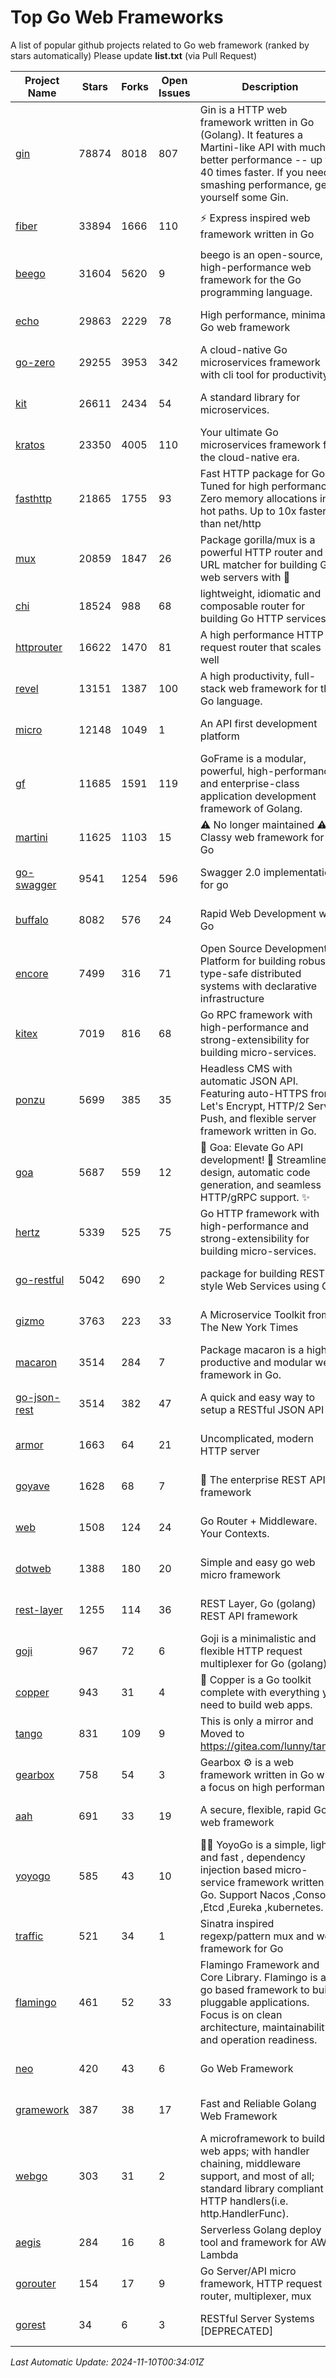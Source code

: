 # Top Go Web Frameworks
A list of popular github projects related to Go web framework (ranked by stars automatically)
Please update **list.txt** (via Pull Request)

| Project Name | Stars | Forks | Open Issues | Description | Last Commit |
| ------------ | ----- | ----- | ----------- | ----------- | ----------- |
| [gin](https://github.com/gin-gonic/gin) | 78874 | 8018 | 807 | Gin is a HTTP web framework written in Go (Golang). It features a Martini-like API with much better performance -- up to 40 times faster. If you need smashing performance, get yourself some Gin. | 2024-10-29 15:24:53 |
| [fiber](https://github.com/gofiber/fiber) | 33894 | 1666 | 110 | ⚡️ Express inspired web framework written in Go | 2024-11-06 13:57:43 |
| [beego](https://github.com/beego/beego) | 31604 | 5620 | 9 | beego is an open-source, high-performance web framework for the Go programming language. | 2024-10-31 12:44:58 |
| [echo](https://github.com/labstack/echo) | 29863 | 2229 | 78 | High performance, minimalist Go web framework | 2024-10-26 12:44:47 |
| [go-zero](https://github.com/zeromicro/go-zero) | 29255 | 3953 | 342 | A cloud-native Go microservices framework with cli tool for productivity. | 2024-11-05 14:09:30 |
| [kit](https://github.com/go-kit/kit) | 26611 | 2434 | 54 | A standard library for microservices. | 2024-03-13 13:42:15 |
| [kratos](https://github.com/go-kratos/kratos) | 23350 | 4005 | 110 | Your ultimate Go microservices framework for the cloud-native era. | 2024-11-05 07:24:21 |
| [fasthttp](https://github.com/valyala/fasthttp) | 21865 | 1755 | 93 | Fast HTTP package for Go. Tuned for high performance. Zero memory allocations in hot paths. Up to 10x faster than net/http | 2024-11-08 05:02:43 |
| [mux](https://github.com/gorilla/mux) | 20859 | 1847 | 26 | Package gorilla/mux is a powerful HTTP router and URL matcher for building Go web servers with 🦍 | 2024-06-19 23:50:04 |
| [chi](https://github.com/go-chi/chi) | 18524 | 988 | 68 | lightweight, idiomatic and composable router for building Go HTTP services | 2024-09-26 17:44:06 |
| [httprouter](https://github.com/julienschmidt/httprouter) | 16622 | 1470 | 81 | A high performance HTTP request router that scales well | 2024-01-30 10:56:56 |
| [revel](https://github.com/revel/revel) | 13151 | 1387 | 100 | A high productivity, full-stack web framework for the Go language. | 2022-04-12 20:53:30 |
| [micro](https://github.com/micro/micro) | 12148 | 1049 | 1 | An API first development platform  | 2024-09-17 08:17:45 |
| [gf](https://github.com/gogf/gf) | 11685 | 1591 | 119 | GoFrame is a modular, powerful, high-performance and enterprise-class application development framework of Golang.  | 2024-11-06 14:11:23 |
| [martini](https://github.com/go-martini/martini) | 11625 | 1103 | 15 | ⚠️ No longer maintained ⚠️  Classy web framework for Go | 2017-01-21 21:58:54 |
| [go-swagger](https://github.com/go-swagger/go-swagger) | 9541 | 1254 | 596 | Swagger 2.0 implementation for go | 2024-11-07 04:05:23 |
| [buffalo](https://github.com/gobuffalo/buffalo) | 8082 | 576 | 24 | Rapid Web Development w/ Go | 2023-01-26 15:34:17 |
| [encore](https://github.com/encoredev/encore) | 7499 | 316 | 71 | Open Source Development Platform for building robust type-safe distributed systems with declarative infrastructure | 2024-11-08 10:03:53 |
| [kitex](https://github.com/cloudwego/kitex) | 7019 | 816 | 68 | Go RPC framework with high-performance and strong-extensibility for building micro-services. | 2024-11-06 12:33:18 |
| [ponzu](https://github.com/ponzu-cms/ponzu) | 5699 | 385 | 35 | Headless CMS with automatic JSON API. Featuring auto-HTTPS from Let's Encrypt, HTTP/2 Server Push, and flexible server framework written in Go. | 2020-01-02 00:14:32 |
| [goa](https://github.com/goadesign/goa) | 5687 | 559 | 12 | 🌟 Goa: Elevate Go API development! 🚀 Streamlined design, automatic code generation, and seamless HTTP/gRPC support. ✨ | 2024-11-09 18:39:44 |
| [hertz](https://github.com/cloudwego/hertz) | 5339 | 525 | 75 | Go HTTP framework with high-performance and strong-extensibility for building micro-services. | 2024-10-24 06:28:31 |
| [go-restful](https://github.com/emicklei/go-restful) | 5042 | 690 | 2 | package for building REST-style Web Services using Go | 2024-10-29 08:07:55 |
| [gizmo](https://github.com/nytimes/gizmo) | 3763 | 223 | 33 | A Microservice Toolkit from The New York Times | 2021-04-30 15:27:05 |
| [macaron](https://github.com/go-macaron/macaron) | 3514 | 284 | 7 | Package macaron is a high productive and modular web framework in Go. | 2024-10-08 03:03:24 |
| [go-json-rest](https://github.com/ant0ine/go-json-rest) | 3514 | 382 | 47 | A quick and easy way to setup a RESTful JSON API | 2017-09-13 04:12:08 |
| [armor](https://github.com/labstack/armor) | 1663 | 64 | 21 | Uncomplicated, modern HTTP server | 2019-08-03 18:10:09 |
| [goyave](https://github.com/go-goyave/goyave) | 1628 | 68 | 7 | 🍐 The enterprise REST API framework | 2024-10-22 09:30:45 |
| [web](https://github.com/gocraft/web) | 1508 | 124 | 24 | Go Router + Middleware. Your Contexts. | 2019-02-07 15:06:52 |
| [dotweb](https://github.com/devfeel/dotweb) | 1388 | 180 | 20 | Simple and easy go web micro framework | 2023-12-13 02:13:17 |
| [rest-layer](https://github.com/rs/rest-layer) | 1255 | 114 | 36 | REST Layer, Go (golang) REST API framework | 2021-09-30 23:58:01 |
| [goji](https://github.com/goji/goji) | 967 | 72 | 6 | Goji is a minimalistic and flexible HTTP request multiplexer for Go (golang) | 2019-01-26 23:58:29 |
| [copper](https://github.com/gocopper/copper) | 943 | 31 | 4 | 🚀‏‏‎    ‎‏‏‎‏‏‎‎‎‎‎‎Copper is a Go toolkit complete with everything you need to build web apps. | 2024-06-04 14:59:15 |
| [tango](https://github.com/lunny/tango) | 831 | 109 | 9 | This is only a mirror and Moved to https://gitea.com/lunny/tango | 2019-05-17 03:31:10 |
| [gearbox](https://github.com/gogearbox/gearbox) | 758 | 54 | 3 | Gearbox :gear: is a web framework written in Go with a focus on high performance | 2022-09-21 00:20:37 |
| [aah](https://github.com/go-aah/aah) | 691 | 33 | 19 | A secure, flexible, rapid Go web framework | 2020-09-02 02:31:20 |
| [yoyogo](https://github.com/yoyofx/yoyogo) | 585 | 43 | 10 | 🦄🌈 YoyoGo is a simple, light and fast , dependency injection based micro-service framework written in Go. Support Nacos ,Consoul ,Etcd ,Eureka ,kubernetes. | 2024-02-07 09:13:19 |
| [traffic](https://github.com/gravityblast/traffic) | 521 | 34 | 1 | Sinatra inspired regexp/pattern mux and web framework for Go | 2015-11-26 21:31:07 |
| [flamingo](https://github.com/i-love-flamingo/flamingo) | 461 | 52 | 33 | Flamingo Framework and Core Library. Flamingo is a go based framework to build pluggable applications. Focus is on clean architecture, maintainability and operation readiness. | 2024-10-31 13:55:42 |
| [neo](https://github.com/ivpusic/neo) | 420 | 43 | 6 | Go Web Framework | 2017-08-14 23:54:31 |
| [gramework](https://github.com/gramework/gramework) | 387 | 38 | 17 | Fast and Reliable Golang Web Framework | 2023-10-27 14:01:05 |
| [webgo](https://github.com/naughtygopher/webgo) | 303 | 31 | 2 | A microframework to build web apps; with handler chaining, middleware support, and most of all; standard library compliant HTTP handlers(i.e. http.HandlerFunc). | 2024-10-20 08:43:36 |
| [aegis](https://github.com/tmaiaroto/aegis) | 284 | 16 | 8 | Serverless Golang deploy tool and framework for AWS Lambda | 2019-07-28 17:59:41 |
| [gorouter](https://github.com/vardius/gorouter) | 154 | 17 | 9 | Go Server/API micro framework, HTTP request router, multiplexer, mux | 2024-09-05 02:45:54 |
| [gorest](https://github.com/tideland/gorest) | 34 | 6 | 3 | RESTful Server Systems [DEPRECATED] | 2017-11-10 13:00:37 |

*Last Automatic Update: 2024-11-10T00:34:01Z*